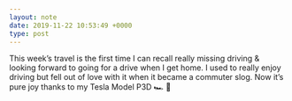```yaml
---
layout: note
date: 2019-11-22 10:53:49 +0000
type: post
---
```


This week’s travel is the first time I can recall really missing driving & looking forward to going for a drive when I get home. I used to really enjoy driving but fell out of love with it when it became a commuter slog. Now it’s pure joy thanks to my Tesla Model P3D 🏎 💨

